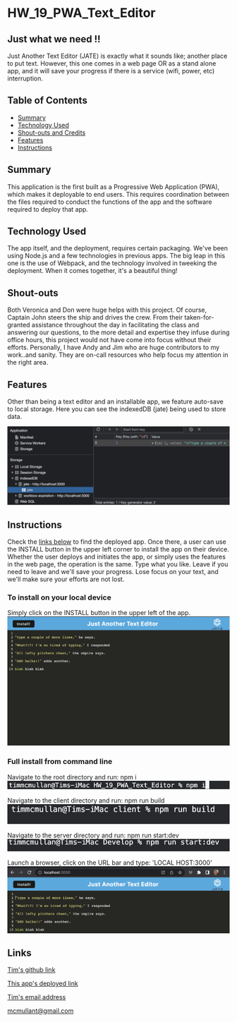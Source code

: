# HW_19_PWA_Text_Editor

## Just what we need !!
Just Another Text Editor (JATE) is exactly what it sounds like; another place to put text.  However, this one comes in a web page OR as a stand alone app, and it will save your progress if there is a service (wifi, power, etc) interruption.


## Table of Contents

- [Summary](#Summary)
- [Technology Used](#technology-used)
- [Shout-outs and Credits](#shout-outs)
- [Features](#features)
- [Instructions](#instructions)


## Summary
This application is the first built as a Progressive Web Application (PWA), which makes it deployable to end users.  This requires coordination between the files required to conduct the functions of the app and the software required to deploy that app.


## Technology Used
The app itself, and the deployment, requires certain packaging.  We've been using Node.js and a few technologies in previous apps.  The big leap in this one is the use of Webpack, and the technology involved in tweeking the deployment.  When it comes together, it's a beautiful thing!


## Shout-outs
Both Veronica and Don were huge helps with this project.  Of course, Captain John steers the ship and drives the crew. From their taken-for-granted assistance throughout the day in facilitating the class and answering our questions, to the more detail and expertise they infuse during office hours, this project would not have come into focus without their efforts.  Personally, I have Andy and Jim who are huge contributors to my work..and sanity.  They are on-call resources who help focus my attention in the right area.


## Features
Other than being a text editor and an installable app, we feature auto-save to local storage.  Here you can see the indexedDB (jate) being used to store data.

![Picture of indexedDB storing screen information](./Assets/jate_indexedDB.png)


## Instructions
Check the [links below](#links) to find the deployed app.  Once there, a user can use the INSTALL button in the upper left corner to install the app on their device.  Whether the user deploys and initiates the app, or simply uses the features in the web page, the operation is the same.  Type what you like.  Leave if you need to leave and we'll save your progress.  Lose focus on your text, and we'll make sure your efforts are not lost.

### To install on your local device
Simply click on the INSTALL button in the upper left of the app.
![Picture of INSTALL button](./Assets/installButton.png)


### Full install from command line
Navigate to the root directory and run: npm i
![Picture of node packet manager install command](./Assets/npm_i.png)

Navigate to the client directory and run: npm run build
![Picture of client install command](./Assets/client_install.png)

Navigate to the server directory and run: npm run start:dev
![Picture of server install command](./Assets/server_install.png)

Launch a browser, click on the URL bar and type: 'LOCAL HOST:3000'
![Picture of url entry](./Assets/app_url.png)


## Links
[Tim's github link][github_link]

[This app's deployed link][heroku_link]

[Tim's email address][tims_email]

[github_link]: https://www.github.com/TimMcMullan
[heroku_link]: https://arcane-wave-23867.herokuapp.com/
[tims_email]: mailto:mcmullant@gmail.com
mcmullant@gmail.com
